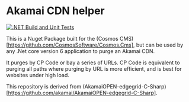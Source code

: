 # Akamai CDN helper

[![.NET Build and Unit Tests](https://github.com/CosmosSoftware/Cosmos.Akamai/actions/workflows/dotnet.yml/badge.svg)](https://github.com/CosmosSoftware/Cosmos.Akamai/actions/workflows/dotnet.yml)

This is a Nuget Package built for the (Cosmos CMS)[https://github.com/CosmosSoftware/Cosmos.Cms], but can be used by any .Net core version 6 application to purge an Akamai CDN.

It purges by CP Code or bay a series of URLs.  CP Code is equivalent to purging all paths where purging by URL is more efficient, and is best for websites under high load.

This repository is derived from (AkamaiOPEN-edgegrid-C-Sharp)[https://github.com/akamai/AkamaiOPEN-edgegrid-C-Sharp].

